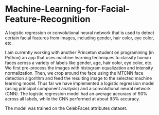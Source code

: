 # Machine-Learning-for-Facial-Feature-Recognition
A logistic regression or convolutional neural network that is used to detect certain facial features from images, including gender, hair color, eye color, etc.

I am currently working with another Princeton student on programming (in Python) an app that uses machine learning techniques to classify human faces across a variety of labels
like gender, age, hair color, eye color, etc. We first pre-process the images with histogram equalization and intensity normalization. Then, we crop around the face using the 
MTCNN face detection algorithm and feed the resulting image to the selected machine learning model. Thus far we have implemented a logistic regression model 
(using principal component analysis) and a convolutional neural network (CNN). The logistic regression model had an average accuracy of 90% across all labels, while the CNN 
performed at about 93% accuracy.

The model was trained on the CelebFaces attributes dataset.
